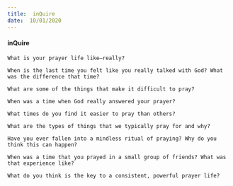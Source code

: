 ```yaml
---
title:  inQuire
date:  10/01/2020
---
```


#### inQuire

`What is your prayer life like—really?`

`When is the last time you felt like you really talked with God? What was the difference that time?`

`What are some of the things that make it difficult to pray?`

`When was a time when God really answered your prayer?`

`What times do you find it easier to pray than others?`

`What are the types of things that we typically pray for and why?`

`Have you ever fallen into a mindless ritual of praying? Why do you think this can happen?`

`When was a time that you prayed in a small group of friends? What was that experience like?`

`What do you think is the key to a consistent, powerful prayer life?`